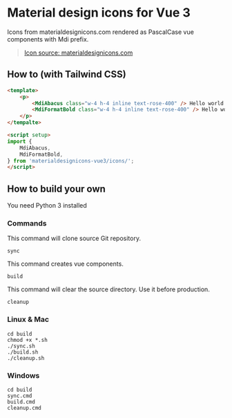 # Material design icons for Vue 3

Icons from materialdesignicons.com rendered as PascalCase vue components with Mdi prefix.

> [Icon source: materialdesignicons.com](https://materialdesignicons.com/)

## How to (with Tailwind CSS)

```html
<template>
    <p>
        <MdiAbacus class="w-4 h-4 inline text-rose-400" /> Hello world
        <MdiFormatBold class="w-4 h-4 inline text-rose-400" /> Hello world
    </p>
</tempalte>

<script setup>
import {
    MdiAbacus,
    MdiFormatBold,
} from 'materialdesignicons-vue3/icons/';
</script>
```


## How to build your own

You need Python 3 installed

### Commands

This command will clone source Git repository.

`sync`

This command creates vue components.

`build`

This command will clear the source directory. Use it before production.

`cleanup`


### Linux & Mac

```shell
cd build
chmod +x *.sh
./sync.sh
./build.sh
./cleanup.sh
```


### Windows

```shell
cd build
sync.cmd
build.cmd
cleanup.cmd
```

